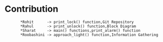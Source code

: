 # Contribution
           *Rohit      -> print_lock() function,Git Repository
           *Rahul      -> print_unlock() function,Block Diagram
           *Sharat     -> main() functions,print_alarm() function
           *Roobashini -> approach_light() function,Information Gathering
  
    

